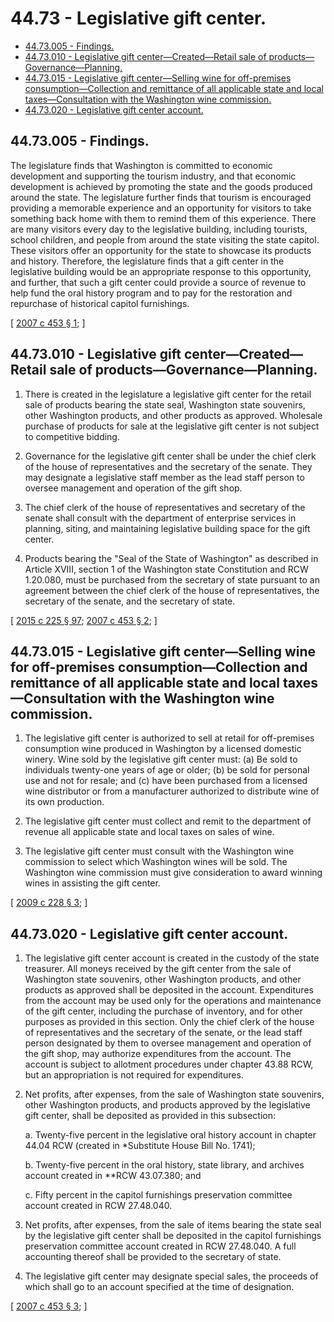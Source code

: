 # 44.73 - Legislative gift center.
* [44.73.005 - Findings.](#4473005---findings)
* [44.73.010 - Legislative gift center—Created—Retail sale of products—Governance—Planning.](#4473010---legislative-gift-centercreatedretail-sale-of-productsgovernanceplanning)
* [44.73.015 - Legislative gift center—Selling wine for off-premises consumption—Collection and remittance of all applicable state and local taxes—Consultation with the Washington wine commission.](#4473015---legislative-gift-centerselling-wine-for-off-premises-consumptioncollection-and-remittance-of-all-applicable-state-and-local-taxesconsultation-with-the-washington-wine-commission)
* [44.73.020 - Legislative gift center account.](#4473020---legislative-gift-center-account)
## 44.73.005 - Findings.
The legislature finds that Washington is committed to economic development and supporting the tourism industry, and that economic development is achieved by promoting the state and the goods produced around the state. The legislature further finds that tourism is encouraged providing a memorable experience and an opportunity for visitors to take something back home with them to remind them of this experience. There are many visitors every day to the legislative building, including tourists, school children, and people from around the state visiting the state capitol. These visitors offer an opportunity for the state to showcase its products and history. Therefore, the legislature finds that a gift center in the legislative building would be an appropriate response to this opportunity, and further, that such a gift center could provide a source of revenue to help fund the oral history program and to pay for the restoration and repurchase of historical capitol furnishings.

\[ [2007 c 453 § 1](https://lawfilesext.leg.wa.gov/biennium/2007-08/Pdf/Bills/Session%20Laws/House/1896-S2.SL.pdf?cite=2007%20c%20453%20§%201); \]

## 44.73.010 - Legislative gift center—Created—Retail sale of products—Governance—Planning.
1. There is created in the legislature a legislative gift center for the retail sale of products bearing the state seal, Washington state souvenirs, other Washington products, and other products as approved. Wholesale purchase of products for sale at the legislative gift center is not subject to competitive bidding.

2. Governance for the legislative gift center shall be under the chief clerk of the house of representatives and the secretary of the senate. They may designate a legislative staff member as the lead staff person to oversee management and operation of the gift shop.

3. The chief clerk of the house of representatives and secretary of the senate shall consult with the department of enterprise services in planning, siting, and maintaining legislative building space for the gift center.

4. Products bearing the "Seal of the State of Washington" as described in Article XVIII, section 1 of the Washington state Constitution and RCW 1.20.080, must be purchased from the secretary of state pursuant to an agreement between the chief clerk of the house of representatives, the secretary of the senate, and the secretary of state.

\[ [2015 c 225 § 97](https://lawfilesext.leg.wa.gov/biennium/2015-16/Pdf/Bills/Session%20Laws/Senate/5024.SL.pdf?cite=2015%20c%20225%20§%2097); [2007 c 453 § 2](https://lawfilesext.leg.wa.gov/biennium/2007-08/Pdf/Bills/Session%20Laws/House/1896-S2.SL.pdf?cite=2007%20c%20453%20§%202); \]

## 44.73.015 - Legislative gift center—Selling wine for off-premises consumption—Collection and remittance of all applicable state and local taxes—Consultation with the Washington wine commission.
1. The legislative gift center is authorized to sell at retail for off-premises consumption wine produced in Washington by a licensed domestic winery. Wine sold by the legislative gift center must: (a) Be sold to individuals twenty-one years of age or older; (b) be sold for personal use and not for resale; and (c) have been purchased from a licensed wine distributor or from a manufacturer authorized to distribute wine of its own production.

2. The legislative gift center must collect and remit to the department of revenue all applicable state and local taxes on sales of wine.

3. The legislative gift center must consult with the Washington wine commission to select which Washington wines will be sold. The Washington wine commission must give consideration to award winning wines in assisting the gift center.

\[ [2009 c 228 § 3](https://lawfilesext.leg.wa.gov/biennium/2009-10/Pdf/Bills/Session%20Laws/House/1415-S.SL.pdf?cite=2009%20c%20228%20§%203); \]

## 44.73.020 - Legislative gift center account.
1. The legislative gift center account is created in the custody of the state treasurer. All moneys received by the gift center from the sale of Washington state souvenirs, other Washington products, and other products as approved shall be deposited in the account. Expenditures from the account may be used only for the operations and maintenance of the gift center, including the purchase of inventory, and for other purposes as provided in this section. Only the chief clerk of the house of representatives and the secretary of the senate, or the lead staff person designated by them to oversee management and operation of the gift shop, may authorize expenditures from the account. The account is subject to allotment procedures under chapter 43.88 RCW, but an appropriation is not required for expenditures.

2. Net profits, after expenses, from the sale of Washington state souvenirs, other Washington products, and products approved by the legislative gift center, shall be deposited as provided in this subsection:

   a. Twenty-five percent in the legislative oral history account in chapter 44.04 RCW (created in *Substitute House Bill No. 1741);

   b. Twenty-five percent in the oral history, state library, and archives account created in **RCW 43.07.380; and

   c. Fifty percent in the capitol furnishings preservation committee account created in RCW 27.48.040.

3. Net profits, after expenses, from the sale of items bearing the state seal by the legislative gift center shall be deposited in the capitol furnishings preservation committee account created in RCW 27.48.040. A full accounting thereof shall be provided to the secretary of state.

4. The legislative gift center may designate special sales, the proceeds of which shall go to an account specified at the time of designation.

\[ [2007 c 453 § 3](https://lawfilesext.leg.wa.gov/biennium/2007-08/Pdf/Bills/Session%20Laws/House/1896-S2.SL.pdf?cite=2007%20c%20453%20§%203); \]


